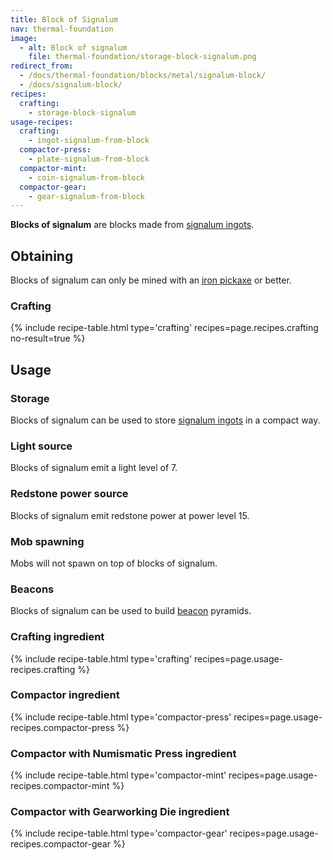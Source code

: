 ```yaml
---
title: Block of Signalum
nav: thermal-foundation
image:
  - alt: Block of signalum
    file: thermal-foundation/storage-block-signalum.png
redirect_from:
  - /docs/thermal-foundation/blocks/metal/signalum-block/
  - /docs/signalum-block/
recipes:
  crafting:
    - storage-block-signalum
usage-recipes:
  crafting:
    - ingot-signalum-from-block
  compactor-press:
    - plate-signalum-from-block
  compactor-mint:
    - coin-signalum-from-block
  compactor-gear:
    - gear-signalum-from-block
---
```


**Blocks of signalum** are blocks made from [signalum
ingots](/docs/signalum-ingot/).


Obtaining
---------

Blocks of signalum can only be mined with an [iron
pickaxe](https://minecraft.gamepedia.com/Pickaxe) or better.

### Crafting
{% include recipe-table.html type='crafting' recipes=page.recipes.crafting no-result=true %}


Usage
-----

### Storage
Blocks of signalum can be used to store [signalum ingots](/docs/signalum-ingot/)
in a compact way.

### Light source
Blocks of signalum emit a light level of 7.

### Redstone power source
Blocks of signalum emit redstone power at power level 15.

### Mob spawning
Mobs will not spawn on top of blocks of signalum.

### Beacons
Blocks of signalum can be used to build
[beacon](https://minecraft.gamepedia.com/Beacon) pyramids.

### Crafting ingredient
{% include recipe-table.html type='crafting' recipes=page.usage-recipes.crafting %}

### Compactor ingredient
{% include recipe-table.html type='compactor-press' recipes=page.usage-recipes.compactor-press %}

### Compactor with Numismatic Press ingredient
{% include recipe-table.html type='compactor-mint' recipes=page.usage-recipes.compactor-mint %}

### Compactor with Gearworking Die ingredient
{% include recipe-table.html type='compactor-gear' recipes=page.usage-recipes.compactor-gear %}
